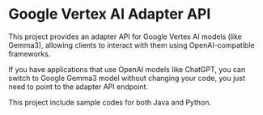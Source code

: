 # Google Vertex AI Adapter API

This project provides an adapter API for Google Vertex AI models (like Gemma3), allowing clients to interact with them using OpenAI-compatible frameworks.

If you have applications that use OpenAI models like ChatGPT, you can switch to Google Gemma3 model without changing your code, you just need to point to the adapter API endpoint.

This project include sample codes for both Java and Python.
